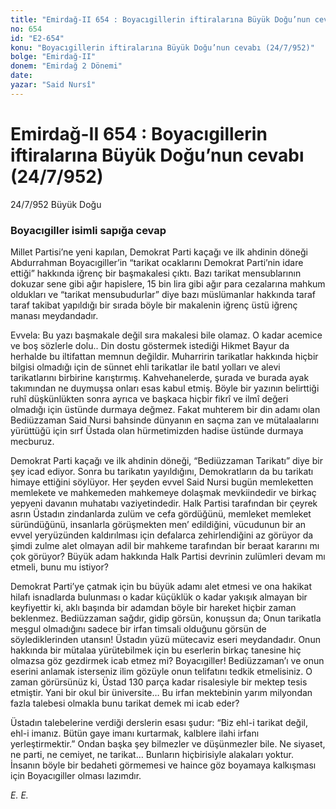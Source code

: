 ```yaml
---
title: "Emirdağ-II 654 : Boyacıgillerin iftiralarına Büyük Doğu’nun cevabı (24/7/952)"
no: 654
id: "E2-654"
konu: "Boyacıgillerin iftiralarına Büyük Doğu’nun cevabı (24/7/952)"
bolge: "Emirdağ-II"
donem: "Emirdağ 2 Dönemi"
date: 
yazar: "Said Nursî"
---
```


# Emirdağ-II 654 : Boyacıgillerin iftiralarına Büyük Doğu’nun cevabı (24/7/952)

<p class="takdim">24/7/952 Büyük Doğu</p>

### Boyacıgiller isimli sapığa cevap

Millet Partisi’ne yeni kapılan, Demokrat Parti kaçağı ve ilk ahdinin döneği Abdurrahman Boyacıgiller’in “tarikat ocaklarını Demokrat Parti’nin idare ettiği” hakkında iğrenç bir başmakalesi çıktı. Bazı tarikat mensublarının dokuzar sene gibi ağır hapislere, 15 bin lira gibi ağır para cezalarına mahkum oldukları ve “tarikat mensubudurlar” diye bazı müslümanlar hakkında taraf taraf takibat yapıldığı bir sırada böyle bir makalenin iğrenç üstü iğrenç manası meydandadır.

Evvela: Bu yazı başmakale değil sıra makalesi bile olamaz. O kadar acemice ve boş sözlerle dolu.. Din dostu göstermek istediği Hikmet Bayur da herhalde bu iltifattan memnun değildir. Muharririn tarikatlar hakkında hiçbir bilgisi olmadığı için de sünnet ehli tarikatlar ile batıl yolları ve alevi tarikatlarını birbirine karıştırmış. Kahvehanelerde, şurada ve burada ayak takımından ne duymuşsa onları esas kabul etmiş. Böyle bir yazının belirttiği ruhî düşkünlükten sonra ayrıca ve başkaca hiçbir fikrî ve ilmî değeri olmadığı için üstünde durmaya değmez. Fakat muhterem bir din adamı olan Bediüzzaman Said Nursi bahsinde dünyanın en saçma zan ve mütalaalarını yürüttüğü için sırf Üstada olan hürmetimizden hadise üstünde durmaya mecburuz.

Demokrat Parti kaçağı ve ilk ahdinin döneği, “Bediüzzaman Tarikatı” diye bir şey icad ediyor. Sonra bu tarikatın yayıldığını, Demokratların da bu tarikatı himaye ettiğini söylüyor. Her şeyden evvel Said Nursi bugün memleketten memlekete ve mahkemeden mahkemeye dolaşmak mevkiindedir ve birkaç yepyeni davanın muhatabı vaziyetindedir. Halk Partisi tarafından bir çeyrek asrın Üstadın zindanlarda zulüm ve cefa gördüğünü, memleket memleket süründüğünü, insanlarla görüşmekten men’ edildiğini, vücudunun bir an evvel yeryüzünden kaldırılması için defalarca zehirlendiğini az görüyor da şimdi zulme alet olmayan adil bir mahkeme tarafından bir beraat kararını mı çok görüyor? Büyük adam hakkında Halk Partisi devrinin zulümleri devam mı etmeli, bunu mu istiyor?

Demokrat Parti’ye çatmak için bu büyük adamı alet etmesi ve ona hakikat hilafı isnadlarda bulunması o kadar küçüklük o kadar yakışık almayan bir keyfiyettir ki, aklı başında bir adamdan böyle bir hareket hiçbir zaman beklenmez. Bediüzzaman sağdır, gidip görsün, konuşsun da; Onun tarikatla meşgul olmadığını sadece bir irfan timsali olduğunu görsün de söylediklerinden utansın! Üstadın yüzü mütecaviz eseri meydandadır. Onun hakkında bir mütalaa yürütebilmek için bu eserlerin birkaç tanesine hiç olmazsa göz gezdirmek icab etmez mi? Boyacıgiller! Bediüzzaman’ı ve onun eserini anlamak isterseniz ilim gözüyle onun telifatını tedkik etmelisiniz. O zaman görürsünüz ki, Üstad 130 parça kadar risalesiyle bir mektep tesis etmiştir. Yani bir okul bir üniversite… Bu irfan mektebinin yarım milyondan fazla talebesi olmakla bunu tarikat demek mi icab eder?

Üstadın talebelerine verdiği derslerin esası şudur: “Biz ehl-i tarikat değil, ehl-i imanız. Bütün gaye imanı kurtarmak, kalblere ilahi irfanı yerleştirmektir.” Ondan başka şey bilmezler ve düşünmezler bile. Ne siyaset, ne parti, ne cemiyet, ne tarikat… Bunların hiçbirisiyle alakaları yoktur. İnsanın böyle bir bedaheti görmemesi ve haince göz boyamaya kalkışması için Boyacıgiller olması lazımdır.

*E. E.*

